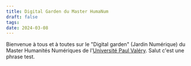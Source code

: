 ```yaml
---
title: Digital Garden du Master HumaNum
draft: false
tags: 
date: 2024-03-08
---
```

Bienvenue à tous et à toutes sur le "Digital garden" (Jardin Numérique) du Master Humanités Numériques de l'[Université Paul Valéry](https://univ-montp3.fr).
Salut c'est une phrase test.